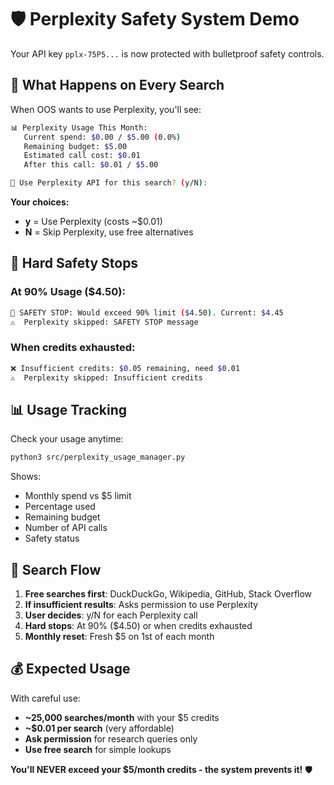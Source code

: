 # 🛡️ Perplexity Safety System Demo

Your API key `pplx-75P5...` is now protected with bulletproof safety controls.

## 🎯 What Happens on Every Search

When OOS wants to use Perplexity, you'll see:

```bash
📊 Perplexity Usage This Month:
   Current spend: $0.00 / $5.00 (0.0%)
   Remaining budget: $5.00
   Estimated call cost: $0.01
   After this call: $0.01 / $5.00

🤔 Use Perplexity API for this search? (y/N):
```

**Your choices:**
- **y** = Use Perplexity (costs ~$0.01)
- **N** = Skip Perplexity, use free alternatives

## 🚨 Hard Safety Stops

### At 90% Usage ($4.50):
```bash
🚨 SAFETY STOP: Would exceed 90% limit ($4.50). Current: $4.45
⚠️  Perplexity skipped: SAFETY STOP message
```

### When credits exhausted:
```bash
❌ Insufficient credits: $0.05 remaining, need $0.01
⚠️  Perplexity skipped: Insufficient credits
```

## 📊 Usage Tracking

Check your usage anytime:
```bash
python3 src/perplexity_usage_manager.py
```

Shows:
- Monthly spend vs $5 limit
- Percentage used
- Remaining budget
- Number of API calls
- Safety status

## 🎯 Search Flow

1. **Free searches first**: DuckDuckGo, Wikipedia, GitHub, Stack Overflow
2. **If insufficient results**: Asks permission to use Perplexity
3. **User decides**: y/N for each Perplexity call
4. **Hard stops**: At 90% ($4.50) or when credits exhausted
5. **Monthly reset**: Fresh $5 on 1st of each month

## 💰 Expected Usage

With careful use:
- **~25,000 searches/month** with your $5 credits
- **~$0.01 per search** (very affordable)
- **Ask permission** for research queries only
- **Use free search** for simple lookups

**You'll NEVER exceed your $5/month credits - the system prevents it!** 🛡️